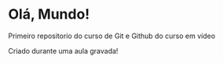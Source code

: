 # Olá, Mundo!
 Primeiro repositorio do curso de Git e Github do curso em vídeo

 Criado durante uma aula gravada!